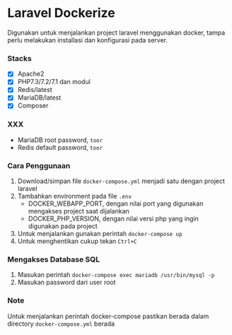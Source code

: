 # Laravel Dockerize
Digunakan untuk menjalankan project laravel menggunakan docker, tampa perlu melakukan installasi dan konfigurasi pada server.

### Stacks ###
- [x] Apache2
- [x] PHP7.3/7.2/7.1 dan modul
- [x] Redis/latest
- [x] MariaDB/latest
- [x] Composer

### XXX ###
- MariaDB root password, `toor`
- Redis default password, `toor`

### Cara Penggunaan ###
1. Download/simpan file `docker-compose.yml` menjadi satu dengan project laravel
2. Tambahkan environment pada file `.env`
    * DOCKER_WEBAPP_PORT, dengan nilai port yang digunakan mengakses project saat dijalankan
    * DOCKER_PHP_VERSION, dengan nilai versi php yang ingin digunakan pada project
3. Untuk menjalankan gunakan perintah `docker-compose up`
4. Untuk menghentikan cukup tekan `Ctrl+C`

### Mengakses Database SQL ###
1. Masukan perintah `docker-compose exec mariadb /usr/bin/mysql -p`
2. Masukan password dari user root

### Note ###
Untuk menjalankan perintah docker-compose pastikan berada dalam directory `docker-compose.yml` berada

